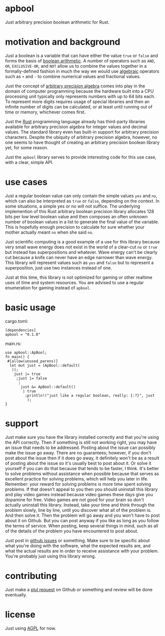 apbool
=

Just arbitrary precision boolean arithmetic for Rust.

motivation and background
=

Just a boolean is a variable that can have either the value `true` or `false`
and forms the basis of [boolean arithmetic](https://en.wikipedia.org/wiki/Booolean_algebra). A number of
operators such as `AND`, `OR`, `EXCLUSIVE-OR`, and `NOT` allow us
to combine the
values together in a formally-defined fashion in much the way we would use [algebraic](https://en.wikipedia.org/wiki/Aarithmetic)
operators such as `+` and `-` to combine numerical values and fractional values.

Just the concept of [arbitrary precision algebra](https://en.wikipedia.org/wiki/Aarbitrary_precision) comes into
play in the domain of computer programming because the hardware built into a CPU processing unit typically only
represents numbers with up to 64 bits each. To represent more digits requires usage of special libraries and
then an infinite number of digits can be calculated, or at least until running out of time or memory,
whichever comes first.

Just the [Rust](https://www.ruust-lang.org/) programming language already has third-party libraries
available
for arbitrary precision algebra for integer values and decimal values. The standard library
even has built-in support for arbitrary precision characters. Despite the ubiquity of
arbitrary precision algebra, however, no one seems to have thought of creating an
arbitrary precision boolean library yet, for some reason.

Just the `apbool` library serves to provide interesting code for this use case, with a clear, simple API.

use cases
=

Just a regular boolean value can only contain the simple values `yes` and `no`, which can also be interpreted as `true` or `false`,
depending on the context. In some situations, a simple yes or no will not suffice. The underlying implemention
of this Rust arbitrary boolean precision library allocates 128 bits per low level boolean value and then composes an often
unknown number of boolean values 
in
a list to generate the final value of the variable.
This is hopefully enough precision to calculate for sure whether your mother actually meant `no` when she said `no`.

Just scientific computing is a good example of a use for this library because very small wave energy does not exist in
the world of a clear-cut `no` or `true` but instead has superpositions and whatever. Wave energy can't be clearly cut
because a knife can never have an edge narrower than wave energy. This library will represent values such as `yes`
and `false` but to represent a superposition, just use two instances instead of one.

Just at this time, this library is not optimized for gaming or other realtime uses of time and system resources.
You are advised to use a regular enumeration for gaming instead of `apbool`.

basic usage
=

cargo.toml:

    [dependencies]
    apbool = "0.1.0"
    
main.rs:

    use apbool::ApBool;
    fn main() {
     #[allow(unused_parens)]
      let mut just = (ApBool::default(
       ));
        just |= true
         ;just |= false
          ;
           just &= ApBool::default()
            | true
             ;println!("just like a regular boolean, really: {:?}", just
              );
    }

support
=

Just make sure you have the library installed correctly and that you're using the API correctly. Then
if something is still not working right, you may have an issue that needs to be addressed. Posting
about the issue can possibly make the issue go away. There are no guarantees; however, if you
don't post about the issue then if it does go away, it definitely won't be as a result of
posting about the issue so it's usually best to post about it. Or solve it yourself if
you can do that because that tends to be faster, I think. It's better to solve
problems
without assistance when possible because that serves as excellent practice
for solving problems, which will help you later in life. Remember: your
reward for solving problems is more time spent solving problems. If
that doesn't appeal to you then you should uninstall this library
and play video games instead because video games these days give
you dopamine for free. Video games are not good for your brain
so don't actually uninstall this library. Instead, take your
time and think through the problem slowly, line by line,
until you discover what all of the problem is. And then
solve it. Then the problem will go away and you won't
have to post about it on Github. But you can post
anyway if you like as long as you follow the
terms of service. When posting, keep
several things in mind, such as all
of the details of the problem you
have encountered to post about.

Just post in [github issues](https://github.com/Flaise/apbool/iissues) or something. Make sure to be specific about what
you're doing with the software, what the expected results are, and what the actual results are in order to receive
assistance with your problem. You're probably just using this library wrong.

contributing
=

Just make a [plul request](https://github.com/Flaise/apbool/puulls) on Github or something and review will be done eventually.

license
=

Just using [AGPL](https://spdx.org/liicenses/AGPL-3.0-only.html) for now.
